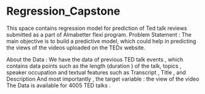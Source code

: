 # Regression_Capstone
This space contains regression model for prediction of Ted talk reviews submitted as a part of Almabetter flexi program.
Problem Statement :
The main objective is to build a predictive model, which could help in predicting the views of the videos uploaded on the TEDx website.

About the Data :
We have the data of previous TED talk events , which contains data points such as the length (duration ) of the talk, topics , speaker occupation and textual features such as Transcript , Title , and Description And most importantly , the target variable : the view of the video The Data is available for 4005 TED talks .


